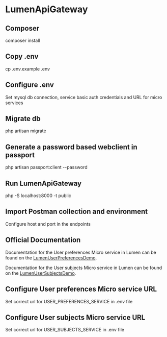 # LumenApiGateway

## Composer

composer install

## Copy .env

cp .env.example .env

## Configure .env

Set mysql db connection, service basic auth credentials and URL for micro services

## Migrate db

php artisan migrate

## Generate a password based webclient in passport  

php artisan passport:client --password 

## Run LumenApiGateway

php -S localhost:8000 -t public

## Import Postman collection and environment

Configure host and port in the endpoints

## Official Documentation

Documentation for the User preferences Micro service in Lumen can be found on the [LumenUserPreferencesDemo](https://github.com/Dipenduroy/LumenUserPreferencesDemo).

Documentation for the User subjects Micro service in Lumen can be found on the [LumenUserSubjectsDemo](https://github.com/Dipenduroy/LumenUserSubjectsDemo).

## Configure User preferences Micro service URL

Set correct url for USER_PREFERENCES_SERVICE in .env file

## Configure User subjects Micro service URL

Set correct url for USER_SUBJECTS_SERVICE in .env file
